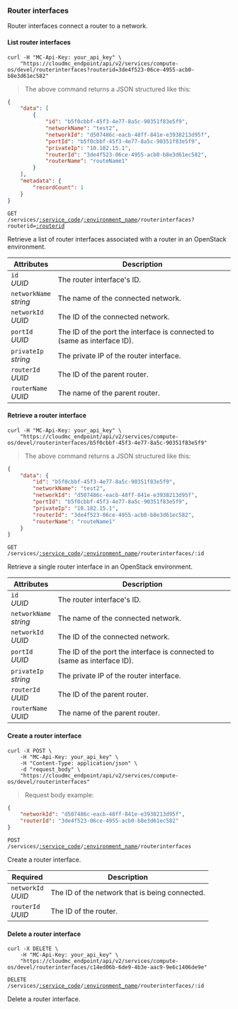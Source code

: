 ### Router interfaces

Router interfaces connect a router to a network.

#### List router interfaces

```shell
curl -H "MC-Api-Key: your_api_key" \
    "https://cloudmc_endpoint/api/v2/services/compute-os/devel/routerinterfaces?routerid=3de4f523-06ce-4955-acb0-b8e3d61ec582"
```
> The above command returns a JSON structured like this:

```json
{
	"data": [
		{
			"id": "b5f0cbbf-45f3-4e77-8a5c-90351f83e5f9",
			"networkName": "test2",
			"networkId": "d507486c-eacb-48ff-841e-e3938213d95f",
			"portId": "b5f0cbbf-45f3-4e77-8a5c-90351f83e5f9",
			"privateIp": "10.182.15.1",
			"routerId": "3de4f523-06ce-4955-acb0-b8e3d61ec582",
			"routerName": "routeName1"
		}
	],
	"metadata": {
		"recordCount": 1
	}
}
```

<code>GET /services/<a href="#administration-service-connections">:service_code</a>/<a href="#administration-environments">:environment_name</a>/routerinterfaces?routerid=<a href="#routers">:routerid</a></code>

Retrieve a list of router interfaces associated with a router in an OpenStack environment.

 Attributes                    | Description                         
 ----------------------------- | -----------------------------------
 `id`<br/>*UUID*               | The router interface's ID.
 `networkName`<br/>*string*    | The name of the connected network.
 `networkId`<br/>*UUID*        | The ID of the connected network.
 `portId`<br/>*UUID*           | The ID of the port the interface is connected to (same as interface ID).
 `privateIp`<br/>*string*      | The private IP of the router interface.
 `routerId`<br/>*UUID*         | The ID of the parent router.
 `routerName`<br/>*UUID*       | The name of the parent router.

#### Retrieve a router interface

```shell
curl -H "MC-Api-Key: your_api_key" \
    "https://cloudmc_endpoint/api/v2/services/compute-os/devel/routerinterfaces/b5f0cbbf-45f3-4e77-8a5c-90351f83e5f9"
```
> The above command returns a JSON structured like this:

```json
{
	"data": {
		"id": "b5f0cbbf-45f3-4e77-8a5c-90351f83e5f9",
		"networkName": "test2",
		"networkId": "d507486c-eacb-48ff-841e-e3938213d95f",
		"portId": "b5f0cbbf-45f3-4e77-8a5c-90351f83e5f9",
		"privateIp": "10.182.15.1",
		"routerId": "3de4f523-06ce-4955-acb0-b8e3d61ec582",
		"routerName": "routeName1"
	}
}
```

<code>GET /services/<a href="#administration-service-connections">:service_code</a>/<a href="#administration-environments">:environment_name</a>/routerinterfaces/:id</code>

Retrieve a single router interface in an OpenStack environment.

Attributes                    | Description                         
----------------------------- | -----------------------------------
`id`<br/>*UUID*               | The router interface's ID.
`networkName`<br/>*string*    | The name of the connected network.
`networkId`<br/>*UUID*        | The ID of the connected network.
`portId`<br/>*UUID*           | The ID of the port the interface is connected to (same as interface ID).
`privateIp`<br/>*string*      | The private IP of the router interface.
`routerId`<br/>*UUID*         | The ID of the parent router.
`routerName`<br/>*UUID*       | The name of the parent router.

#### Create a router interface

```shell
curl -X POST \
    -H "MC-Api-Key: your_api_key" \
    -H "Content-Type: application/json" \
    -d "request_body" \
    "https://cloudmc_endpoint/api/v2/services/compute-os/devel/routerinterfaces"
```
> Request body example:

```json
{
	"networkId": "d507486c-eacb-48ff-841e-e3938213d95f",
	"routerId": "3de4f523-06ce-4955-acb0-b8e3d61ec582"
}
```

<code>POST /services/<a href="#administration-service-connections">:service_code</a>/<a href="#administration-environments">:environment_name</a>/routerinterfaces</code>

Create a router interface.

Required          | Description                          
--------------------------   | ------------------------------------
`networkId`<br/>*UUID*        | The ID of the network that is being connected. 
`routerId`<br/>*UUID*         | The ID of the router.


#### Delete a router interface

```shell
curl -X DELETE \
    -H "MC-Api-Key: your_api_key" \
    "https://cloudmc_endpoint/api/v2/services/compute-os/devel/routerinterfaces/c14ed06b-6de9-4b3e-aac9-9e6c1406de9e"
```

<code>DELETE /services/<a href="#administration-service-connections">:service_code</a>/<a href="#administration-environments">:environment_name</a>/routerinterfaces/:id</code>

Delete a router interface.
